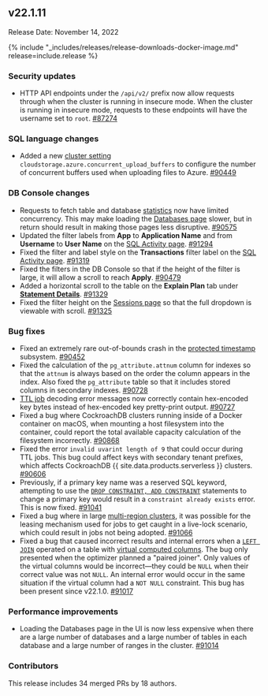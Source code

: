 ## v22.1.11

Release Date: November 14, 2022

{% include "_includes/releases/release-downloads-docker-image.md" release=include.release %}

<h3 id="v22-1-11-security-updates">Security updates</h3>

- HTTP API endpoints under the `/api/v2/` prefix now allow requests through when the cluster is running in insecure mode. When the cluster is running in insecure mode, requests to these endpoints will have the username set to `root`. [#87274][#87274]

<h3 id="v22-1-11-sql-language-changes">SQL language changes</h3>

- Added a new [cluster setting](https://www.cockroachlabs.com/docs/v22.1/cluster-settings) `cloudstorage.azure.concurrent_upload_buffers` to configure the number of concurrent buffers used when uploading files to Azure. [#90449][#90449]

<h3 id="v22-1-11-db-console-changes">DB Console changes</h3>

- Requests to fetch table and database [statistics](https://www.cockroachlabs.com/docs/v22.1/cost-based-optimizer#table-statistics) now have limited concurrency. This may make loading the [Databases page](https://www.cockroachlabs.com/docs/v22.1/ui-databases-page) slower, but in return should result in making those pages less disruptive. [#90575][#90575]
- Updated the filter labels from **App** to **Application Name** and from **Username** to **User Name** on the [SQL Activity page](https://www.cockroachlabs.com/docs/v22.1/ui-overview#sql-activity). [#91294][#91294]
- Fixed the filter and label style on the **Transactions** filter label on the [SQL Activity page](https://www.cockroachlabs.com/docs/v22.1/ui-overview#sql-activity). [#91319][#91319]
- Fixed the filters in the DB Console so that if the height of the filter is large, it will allow a scroll to reach **Apply**. [#90479][#90479]
- Added a horizontal scroll to the table on the **Explain Plan** tab under [**Statement Details**](https://www.cockroachlabs.com/docs/v22.1/ui-statements-page). [#91329][#91329]
- Fixed the filter height on the [Sessions page](https://www.cockroachlabs.com/docs/v22.1/ui-sessions-page) so that the full dropdown is viewable with scroll. [#91325][#91325]

<h3 id="v22-1-11-bug-fixes">Bug fixes</h3>

- Fixed an extremely rare out-of-bounds crash in the [protected timestamp](https://www.cockroachlabs.com/docs/v22.1/architecture/storage-layer#protected-timestamps) subsystem. [#90452][#90452]
- Fixed the calculation of the `pg_attribute.attnum` column for indexes so that the `attnum` is always based on the order the column appears in the index. Also fixed the `pg_attribute` table so that it includes stored columns in secondary indexes. [#90728][#90728]
- [TTL job](https://www.cockroachlabs.com/docs/v22.1/row-level-ttl#view-scheduled-ttl-jobs) decoding error messages now correctly contain hex-encoded key bytes instead of hex-encoded key pretty-print output. [#90727][#90727]
- Fixed a bug where CockroachDB clusters running inside of a Docker container on macOS, when mounting a host filesystem into the container, could report the total available capacity calculation of the filesystem incorrectly. [#90868][#90868]
- Fixed the error `invalid uvarint length of 9` that could occur during TTL jobs. This bug could affect keys with secondary tenant prefixes, which affects CockroachDB {{ site.data.products.serverless }} clusters. [#90606][#90606]
- Previously, if a primary key name was a reserved SQL keyword, attempting to use the [`DROP CONSTRAINT, ADD CONSTRAINT`](https://www.cockroachlabs.com/docs/v22.1/drop-constraint#drop-and-add-a-primary-key-constraint) statements to change a primary key would result in a `constraint already exists` error. This is now fixed. [#91041][#91041]
- Fixed a bug where in large [multi-region clusters](https://www.cockroachlabs.com/docs/v22.1/multiregion-overview), it was possible for the leasing mechanism used for jobs to get caught in a live-lock scenario, which could result in jobs not being adopted. [#91066][#91066]
- Fixed a bug that caused incorrect results and internal errors when a [`LEFT JOIN`](https://www.cockroachlabs.com/docs/v22.1/joins) operated on a table with [virtual computed columns](https://www.cockroachlabs.com/docs/v22.1/computed-columns). The bug only presented when the optimizer planned a "paired joiner". Only values of the virtual columns would be incorrect—they could be `NULL` when their correct value was not `NULL`. An internal error would occur in the same situation if the virtual column had a `NOT NULL` constraint. This bug has been present since v22.1.0. [#91017][#91017]

<h3 id="v22-1-11-performance-improvements">Performance improvements</h3>

- Loading the Databases page in the UI is now less expensive when there are a large number of databases and a large number of tables in each database and a large number of ranges in the cluster. [#91014][#91014]

<h3 id="v22-1-11-contributors">Contributors</h3>

This release includes 34 merged PRs by 18 authors.

[#87274]: https://github.com/cockroachdb/cockroach/pull/87274
[#90449]: https://github.com/cockroachdb/cockroach/pull/90449
[#90452]: https://github.com/cockroachdb/cockroach/pull/90452
[#90479]: https://github.com/cockroachdb/cockroach/pull/90479
[#90575]: https://github.com/cockroachdb/cockroach/pull/90575
[#90606]: https://github.com/cockroachdb/cockroach/pull/90606
[#90727]: https://github.com/cockroachdb/cockroach/pull/90727
[#90728]: https://github.com/cockroachdb/cockroach/pull/90728
[#90868]: https://github.com/cockroachdb/cockroach/pull/90868
[#91014]: https://github.com/cockroachdb/cockroach/pull/91014
[#91017]: https://github.com/cockroachdb/cockroach/pull/91017
[#91041]: https://github.com/cockroachdb/cockroach/pull/91041
[#91066]: https://github.com/cockroachdb/cockroach/pull/91066
[#91294]: https://github.com/cockroachdb/cockroach/pull/91294
[#91319]: https://github.com/cockroachdb/cockroach/pull/91319
[#91325]: https://github.com/cockroachdb/cockroach/pull/91325
[#91329]: https://github.com/cockroachdb/cockroach/pull/91329
